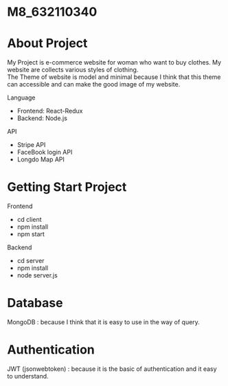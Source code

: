 # M8_632110340
# About Project

My Project is e-commerce website for woman who want to buy clothes. My website are collects various styles of clothing.
<br>The Theme of website is model and minimal because I think that this theme can accessible and can make the good image of my website.

Language
  <ul>
  <li>Frontend: React-Redux</li>
  <li>Backend: Node.js</li>
  </ul>
API
  <ul>
  <li>Stripe API </li>
  <li>FaceBook login API</li>
  <li>Longdo Map API</li>
  </ul>
  
 # Getting Start Project
 Frontend 
  <ul>
  <li>cd client</li>
  <li>npm install</li>
  <li>npm start</li>
  </ul>
  Backend
   <ul>
  <li>cd server</li>
  <li>npm install</li>
  <li>node server.js</li>
  </ul>
  
 # Database 
  MongoDB : because I think that it is easy to use in the way of query.
 
 # Authentication
 JWT (jsonwebtoken) : because it is the basic of authentication and it easy to understand.
 
 

